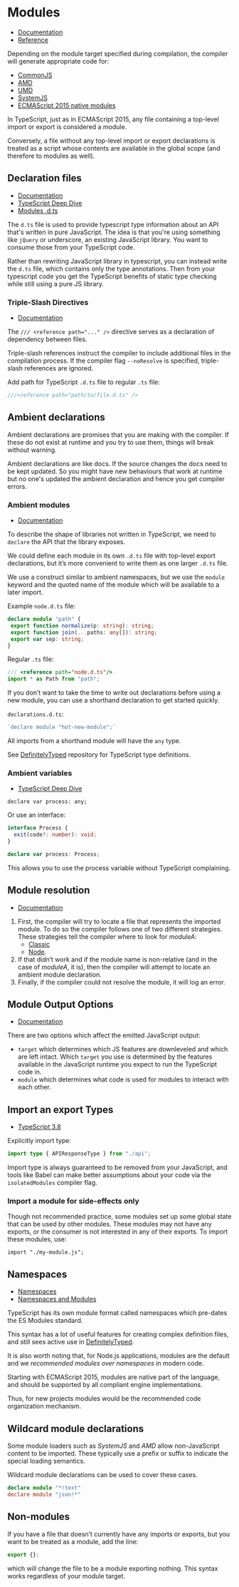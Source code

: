 # Modules

* [Documentation](https://www.typescriptlang.org/docs/handbook/2/modules.html)
* [Reference](https://www.typescriptlang.org/docs/handbook/modules.html)

Depending on the module target specified during compilation, the compiler will generate appropriate code for:

* [CommonJS](http://wiki.commonjs.org/wiki/CommonJS)
* [AMD](https://github.com/amdjs/amdjs-api/wiki/AMD)
* [UMD](https://github.com/umdjs/umd)
* [SystemJS](https://github.com/systemjs/systemjs)
* [ECMAScript 2015 native modules](http://www.ecma-international.org/ecma-262/6.0/#sec-modules)

In TypeScript, just as in ECMAScript 2015, any file containing a top-level import or export is considered a module.

Conversely, a file without any top-level import or export declarations is treated as a script whose contents are
available in the global scope (and therefore to modules as well).

## Declaration files

* [Documentation](https://www.typescriptlang.org/docs/handbook/declaration-files/introduction.html)
* [TypeScript Deep Dive](https://basarat.gitbook.io/typescript/type-system/intro/d.ts)
* [Modules .d.ts](https://www.typescriptlang.org/docs/handbook/declaration-files/templates/module-d-ts.html)

The `d.ts` file is used to provide typescript type information about an API that's written in pure JavaScript. The idea
is that you're using something like `jQuery` or underscore, an existing JavaScript library. You want to consume those
from your TypeScript code.

Rather than rewriting JavaScript library in typescript, you can instead write the `d.ts` file, which contains only the
type annotations. Then from your typescript code you get the TypeScript benefits of static type checking while still
using a pure JS library.

### Triple-Slash Directives

* [Documentation](https://www.typescriptlang.org/docs/handbook/triple-slash-directives.html)

The `/// <reference path="..." />` directive serves as a declaration of dependency between files.

Triple-slash references instruct the compiler to include additional files in the compilation process. If the compiler
flag `--noResolve` is specified, triple-slash references are ignored.

Add path for TypeScript `.d.ts` file to regular `.ts` file:

```typescript
///<reference path="path/to/file.d.ts" />
```

## Ambient declarations

Ambient declarations are promises that you are making with the compiler. If these do not exist at runtime and you try to
use them, things will break without warning.

Ambient declarations are like docs. If the source changes the docs need to be kept updated. So you might have new
behaviours that work at runtime but no one's updated the ambient declaration and hence you get compiler errors.

### Ambient modules

* [Documentation](https://www.typescriptlang.org/docs/handbook/modules.html#working-with-other-javascript-libraries)

To describe the shape of libraries not written in TypeScript, we need to `declare` the API that the library exposes.

We could define each module in its own `.d.ts` file with top-level export declarations, but it’s more convenient to
write them as one larger `.d.ts` file.

We use a construct similar to ambient namespaces, but we use the `module` keyword and the quoted name of the module
which will be available to a later import.

Example `node.d.ts` file:

```typescript
declare module "path" {
 export function normalize(p: string): string;
 export function join(...paths: any[]): string;
 export var sep: string;
}
```

Regular `.ts` file:

```typescript
/// <reference path="node.d.ts"/>
import * as Path from "path";
```

If you don’t want to take the time to write out declarations before using a new module, you can use a shorthand
declaration to get started quickly.

`declarations.d.ts`:

```typescript
`declare module "hot-new-module";`
```

All imports from a shorthand module will have the `any` type.

See [DefinitelyTyped](https://definitelytyped.org/) repository for TypeScript type definitions.

### Ambient variables

* [TypeScript Deep Dive](https://basarat.gitbook.io/typescript/type-system/intro/variables)

`declare var process: any;`

Or use an interface:

```typescript
interface Process {
  exit(code?: number): void;
}

declare var process: Process;
```

This allows you to use the process variable without TypeScript complaining.

## Module resolution

* [Documentation](https://www.typescriptlang.org/docs/handbook/module-resolution.html)

1. First, the compiler will try to locate a file that represents the imported module. To do so the compiler follows one
   of two different strategies. These strategies tell the compiler where to look for *moduleA*:
   * [Classic](https://www.typescriptlang.org/docs/handbook/module-resolution.html#classic)
   * [Node](https://www.typescriptlang.org/docs/handbook/module-resolution.html#node). 
2. If that didn’t work and if the module name is non-relative (and in the case of *moduleA*, it is), then the compiler
will attempt to locate an ambient module declaration.
3. Finally, if the compiler could not resolve the module, it will log an error.

## Module Output Options

* [Documentation](https://www.typescriptlang.org/docs/handbook/2/modules.html#typescripts-module-output-options)

There are two options which affect the emitted JavaScript output:

* `target` which determines which JS features are downleveled and which are left intact. Which `target` you use is
  determined by the features available in the JavaScript runtime you expect to run the TypeScript code in.
* `module` which determines what code is used for modules to interact with each other.

## Import an export Types

* [TypeScript 3.8](https://devblogs.microsoft.com/typescript/announcing-typescript-3-8-beta/#type-only-imports-exports)

Explicitly import type:

```typescript
import type { APIResponseType } from "./api";
```

Import type is always guaranteed to be removed from your JavaScript, and tools like Babel can make better assumptions
about your code via the `isolatedModules` compiler flag.

### Import a module for side-effects only

Though not recommended practice, some modules set up some global state that can be used by other modules. These modules
may not have any exports, or the consumer is not interested in any of their exports. To import these modules, use:

`import "./my-module.js";`

## Namespaces

* [Namespaces](https://www.typescriptlang.org/docs/handbook/namespaces.html)
* [Namespaces and Modules](https://www.typescriptlang.org/docs/handbook/namespaces-and-modules.html)

TypeScript has its own module format called namespaces which pre-dates the ES Modules standard.

This syntax has a lot of useful features for creating complex definition files, and still sees active use in
[DefinitelyTyped](https://www.typescriptlang.org/dt).

It is also worth noting that, for Node.js applications, modules are the default and we *recommended modules over
namespaces* in modern code.

Starting with ECMAScript 2015, modules are native part of the language, and should be supported by all compliant engine
implementations.

Thus, for new projects modules would be the recommended code organization mechanism.

## Wildcard module declarations

Some module loaders such as *SystemJS* and *AMD* allow non-JavaScript content to be imported. These typically use a
prefix or suffix to indicate the special loading semantics.

Wildcard module declarations can be used to cover these cases.

```typescript
declare module "*!text"
declare module "json!*"
```

## Non-modules

If you have a file that doesn’t currently have any imports or exports, but you want to be treated as a module, add the
line:

```typescript
export {};
```

which will change the file to be a module exporting nothing. This syntax works regardless of your module target.
